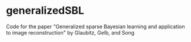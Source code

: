# generalizedSBL
Code for the paper "Generalized sparse Bayesian learning and application to image reconstruction" by Glaubitz, Gelb, and Song
